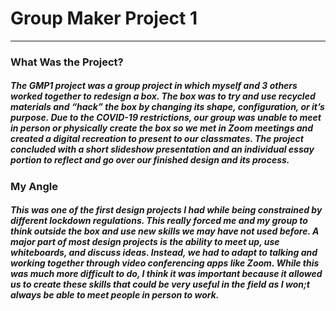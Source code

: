 <h1> Group Maker Project 1 </h1>
<hr/>
<h3>What Was the Project?</h3>
<h5>The GMP1 project was a group project in which myself and 3 others worked together to redesign a box. The box was to try and use recycled materials and “hack” the box by changing its shape, configuration, or it’s purpose. Due to the COVID-19 restrictions, our group was unable to meet in person or physically create the box so we met in Zoom meetings and created a digital recreation to present to our classmates. The project concluded with a short slideshow presentation and an individual essay portion to reflect and go over our finished design and its process.</h5>
 
<h3>My Angle</h3>
<h5>This was one of the first design projects I had while being constrained by different lockdown regulations. This really forced me and my group to think outside the box and use new skills we may have not used before. A major part of most design projects is the ability to meet up, use whiteboards, and discuss ideas. Instead, we had to adapt to talking and working together through video conferencing apps like Zoom. While this was much more difficult to do, I think it was important because it allowed us to  create these skills that could be very useful in the field as I won;t always be able to meet people in person to work.</h5>
